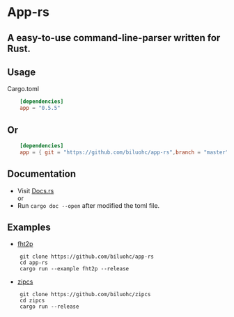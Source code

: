 # App-rs

## A easy-to-use command-line-parser written for Rust.

## Usage
Cargo.toml

```toml
    [dependencies]  
    app = "0.5.5" 
```
## Or 

```toml
    [dependencies]  
    app = { git = "https://github.com/biluohc/app-rs",branch = "master", version = "0.5.5" }
```

## Documentation  
* Visit [Docs.rs](https://docs.rs/app/)  
or 
* Run `cargo doc --open` after modified the toml file.

## Examples
* [fht2p](https://github.com/biluohc/app-rs/blob/master/examples/fht2p.rs)
```
    git clone https://github.com/biluohc/app-rs
    cd app-rs
    cargo run --example fht2p --release
```


* [zipcs](https://github.com/biluohc/zipcs)
```
    git clone https://github.com/biluohc/zipcs
    cd zipcs
    cargo run --release
```